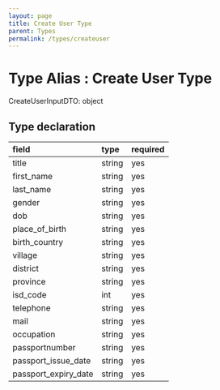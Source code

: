 ```yaml
---
layout: page
title: Create User Type
parent: Types
permalink: /types/createuser
---
```


# Type Alias : Create User Type

CreateUserInputDTO: object

## Type declaration

| field                | type      | required  |
|:---------------------|:----------|:----------|
| title                | string    | yes       |
| first_name           | string    | yes       |
| last_name            | string    | yes       |
| gender               | string    | yes       |
| dob                  | string    | yes       |
| place_of_birth       | string    | yes       |
| birth_country        | string    | yes       |
| village              | string    | yes       |
| district             | string    | yes       |
| province             | string    | yes       |
| isd_code             | int       | yes       |
| telephone            | string    | yes       |
| mail                 | string    | yes       |
| occupation           | string    | yes       |
| passportnumber       | string    | yes       |
| passport_issue_date  | string    | yes       |
| passport_expiry_date | string    | yes       |
